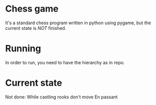 # Chess game
It's a standard chess program written in python using pygame, but the current state is *NOT* finished.

# Running
In order to run, you need to have the hierarchy as in repo.

# Current state
Not done: 
While castling rooks don't move 
En passant
